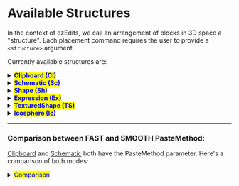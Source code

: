 # Available Structures

In the context of ezEdits, we call an arrangement of blocks in 3D space a "structure". Each placement command requires the user to provide a `<structure>` argument.

Currently available structures are:

<details>

<summary><mark style="color:blue;"><strong>Clipboard (Cl)</strong></mark></summary>

A structure based on your current WorldEdit Clipboard (//copy).

Syntax: <mark style="color:orange;">`Clipboard`</mark>

Abbr.: <mark style="color:orange;">`Cl`</mark>

Options:

* <mark style="color:blue;">**`Origin`**</mark><mark style="color:blue;">**&#x20;**</mark><mark style="color:blue;">**(O)**</mark>. Defaults to INHERENT.
  * INHERENT (I) will use the position it was copied at
  * CENTER (C) will use the geometric center of the clipboard
* <mark style="color:blue;">**`PasteMethod`**</mark><mark style="color:blue;">**&#x20;**</mark><mark style="color:blue;">**(PM**</mark><mark style="color:blue;">)</mark>. Defaults to FAST. See [#comparison-between-fast-and-smooth-pastemethod](available-structures.md#comparison-between-fast-and-smooth-pastemethod "mention")
  * FAST (fast): Default unaltered pasting of clipboards, like //paste
  * SMOOTHED (smooth): Applies interpolation when the placement cannot be matched into the world grid, e.g. when placing with a 45° rotated orientation. Has a slightly more smoothed look to it, which may preferred for freely rotated placements.
  * See [#comparison-between-fast-and-smooth-pastemethod](available-structures.md#comparison-between-fast-and-smooth-pastemethod "mention")

- Example: <mark style="color:orange;">`Clipboard(Origin:INHERENT,PasteMethod:SMOOTHED)`</mark> <mark style="color:orange;">or</mark> <mark style="color:orange;">`Cl(O:I,PM:smooth)`</mark>

</details>

<details>

<summary><mark style="color:blue;"><strong>Schematic (Sc)</strong></mark></summary>

A structure based on a schematic file.

Syntax: <mark style="color:orange;">`Schematic(Filename:<name>,...)`</mark>

Abbr.: <mark style="color:orange;">`Sc(N:<name>,...)`</mark>

Mandatory parameters:

* <mark style="color:orange;">**`Filename`**</mark> **(**<mark style="color:orange;">**`N`**</mark>**)**. The filename of the schematic you want to place.

Options:

* <mark style="color:blue;">**`Format`**</mark> **(**<mark style="color:blue;">**`F`**</mark>**)**. Format of the schematic file. Defaults to <mark style="color:blue;">`sponge.3`</mark> (or FAWE's fast if you're using FAWE). The default value should work for the majority of cases.
* <mark style="color:blue;">**`Origin`**</mark> **(**<mark style="color:blue;">**`O`**</mark>**)**. Defaults to <mark style="color:blue;">`INHERENT`</mark>.
  * INHERENT (I) will use the position it was copied at.
  * CENTER (C) will use the center of the clipboard's region as the origin instead.
* <mark style="color:blue;">**`PasteMethod`**</mark> **(**<mark style="color:blue;">**`PM`**</mark>). Defaults to <mark style="color:blue;">`FAST`</mark>.
  * FAST (fast): Default unaltered pasting of clipboards, like //paste
  * SMOOTHED (smooth): Applies interpolation when the placement cannot be matched into the world grid, e.g. when placing with a 45° rotated orientation. Has a slightly more smoothed look to it, which may preferred for freely rotated placements.
  * See [#comparison-between-fast-and-smooth-pastemethod](available-structures.md#comparison-between-fast-and-smooth-pastemethod "mention")

</details>

<details>

<summary><mark style="color:blue;"><strong>Shape (Sh)</strong></mark></summary>

An expression-based shape. EzEdits provides plenty of predefined ones. Material defined by a pattern.

Syntax: <mark style="color:orange;">`Shape(Shape:<shape>,Pattern:<pattern>)`</mark>

Abbr.: <mark style="color:orange;">`Sh(S:<shape>,P:<pattern>)`</mark>

Mandatory Parameters:

* <mark style="color:orange;">**`Shape`**</mark> (<mark style="color:orange;">**`S`**</mark>). Well, defines the shape of the Shape structure. Additional parameters are given within the parenthesis after. Available shapes are:
  *   `Cone`

      ![](../../.gitbook/assets/StructuresShapesCone.png)
  *   `Crystal([Sides:<sides>],[Extrusion:<value>])`

      ![](../../.gitbook/assets/StructuresShapesCrystal.gif)
  *   `Cuboid`

      ![](../../.gitbook/assets/StructuresShapesCuboid.png)
  *   `Curl`

      ![](../../.gitbook/assets/StructuresShapesCurl.png)
  *   `Cylinder`

      ![](../../.gitbook/assets/StructuresShapesCylinder.png)
  *   `Ellipsoid`

      ![](../../.gitbook/assets/StructuresShapesEllipsoid.png)
  *   `Fur`

      ![](../../.gitbook/assets/StructuresShapesFur.png)
  *   `Heart`

      ![](../../.gitbook/assets/StructuresShapesHeart.png)
  *   `Jellybean`

      ![](../../.gitbook/assets/StructuresShapesJellybean.png)
  *   `Leaf`

      ![](../../.gitbook/assets/StructuresShapesLeaf.png)
  *   `Lemon`

      ![](../../.gitbook/assets/StructuresShapesLemon.png)
  *   `Onion`

      ![](../../.gitbook/assets/StructuresShapesOnion.png)
  *   `Polygon([Sides:<sides>])`

      ![](../../.gitbook/assets/StructuresShapesPolygon.gif)
  *   `Pyramid([Sides:<sides>])`

      ![](../../.gitbook/assets/StructuresShapesPyramid.gif)
  *   `Supersphere(Exponent:<exponent>)`

      ![](../../.gitbook/assets/StructuresShapesSupersphere.gif)
  *   `Tetrahedron`

      ![](../../.gitbook/assets/StructuresShapesTetrahedron.png)
  *   `Torus(Thickness:<value>)`

      ![](../../.gitbook/assets/StructuresShapesTorus.gif)
  * `=<expression>`
    * In addition to predefined shapes, you can also define your own shape with a WorldEdit expression.
    * For example, this expression will create spirals:\
      <mark style="color:blue;">`Shape(S:`</mark><mark style="color:blue;">**`=x+=sin(2*pi*y)/2;z+=cos(2*pi*y)/2;x*x+z*z<0.3^2`**</mark><mark style="color:blue;">`,P:clay)`</mark>
* <mark style="color:orange;">**`Pattern`**</mark> (<mark style="color:orange;">**`P`**</mark>). The pattern which the shape should be made of.
  * Note: Commas `,` being part of the argument breaks the input parser. If you want to use a pattern that uses commas then you need to put your Pattern argument in quotes: E.g. <mark style="color:blue;">`Sh(S:Cone,Pattern:`</mark><mark style="color:blue;">**`"dirt,diamond_block"`**</mark><mark style="color:blue;">`)`</mark>

</details>

<details>

<summary><mark style="color:blue;"><strong>Expression (Ex)</strong></mark></summary>

An expression-based shape. One expression defines both the shape and the texturing.

Syntax: <mark style="color:orange;">`Expression(Expression:=<expression>,Palette:<palette>)`</mark>

Abbr.: <mark style="color:orange;">`Ex(E:=<expression>,P:<palette>)`</mark>

Mandatory Parameters:

* <mark style="color:orange;">**`Expression`**</mark> **(**<mark style="color:orange;">**`E`**</mark>**)**. Input variables are `x`, `y`, `z`, all between \[-1,1], and `seed`.&#x20;
  * `x=0`,`y=0`,`z=0` is the origin of the structure.
  * If the expression f(x,y,z) evaluates as _f_≤_0_, 0 or negative, then the position will be air.
  * If it evaluates as _1>f>0_, between 0 and 1, then the according palette block is placed.
  * Otherwise, any value 1 or larger will place the last palette block.
  * `seed` is a random integer between 0 and 2147483647, different for each placement (but most importantly constant within a single placement)
* <mark style="color:orange;">**`Palette`**</mark> **(**<mark style="color:orange;">**`P`**</mark>**)**. The set of blocks of which the structure should be made of.
  * Note: Commas `,` being part of the argument breaks the input parser. If you want to use a palette that uses commas then you need to put your Palette argument in quotes: E.g. <mark style="color:blue;">`Ex(E:=y*.5+.5,Palette:`</mark><mark style="color:blue;">**`"##GlowOrange,-##GlowPurple"`**</mark><mark style="color:blue;">`)`</mark>

Examples:

<mark style="color:blue;">`//ezbr pl`</mark><mark style="color:blue;">` `</mark><mark style="color:blue;">**`Ex(E:"=x*x+y*y+z*z<perlin(seed,x,y,z,1,1,.5)",P:1)`**</mark><mark style="color:blue;">` `</mark><mark style="color:blue;">`-s 30`</mark>

![](../../.gitbook/assets/StructuresExpression.gif)

</details>

<details>

<summary><mark style="color:blue;"><strong>TexturedShape (TS)</strong></mark></summary>

An expression-based shape with an expression-based texturing. The Shape parameter defines its shape. The Palette and Texturing-Shape parameters define its material.

Syntax: <mark style="color:orange;">`TexturedShape(Shape:<shape>,TexturingShape:<shape>,Palette:<palette>)`</mark>

Abbr.: <mark style="color:orange;">`TS(S:<shape>,T:<shape>,P:<palette>)`</mark>

Mandatory Parameters:

* <mark style="color:orange;">**`Shape`**</mark> **(**<mark style="color:orange;">**`S`**</mark>**)**. See [Shape Structure](available-structures.md#shape-sh).
* <mark style="color:orange;">**`TexturingShape`**</mark> **(**<mark style="color:orange;">**`T`**</mark>**)**. Defines which parts of the shape are painted with which blocks of the palette. Accepts a shape, just like the Shape Parameter.
* <mark style="color:orange;">**`Palette`**</mark> **(**<mark style="color:orange;">**`P`**</mark>**)**<mark style="color:orange;">.</mark> The set of blocks of which the shape should be made of.
  * Note: Commas `,` being part of the argument breaks the input parser. If you want to use a palette that uses commas then you need to put your Palette argument in quotes: E.g. <mark style="color:blue;">`TS(S:Cone,T:=y*.5+.5;Palette:`</mark><mark style="color:blue;">**`"dirt,diamond_block"`**</mark><mark style="color:blue;">`)`</mark>

</details>

<details>

<summary><mark style="color:blue;"><strong>Icosphere (Ic)</strong></mark></summary>

(<mark style="color:red;">**`!`**</mark>) Only available if [Arceon](https://www.patreon.com/c/arcaniax/home) v0.4.8 or higher is running on your server.

A deformed icosphere. Popularised in the building community under the [Arceon Boulder](https://github.com/Brennian/Arceon-1.14/wiki/Brushes#boulder-brush).

Syntax: <mark style="color:orange;">`Icosphere(Pattern:<pattern>,Randomness:<value>,Subdivisions:<value>)`</mark>

Abbr.: <mark style="color:orange;">`Ic(P:<pattern>,R:<value>,S:<value>)`</mark>

Mandatory Parameters:

* <mark style="color:orange;">**`Pattern`**</mark> (<mark style="color:orange;">**`P`**</mark>). The pattern which the shape should be made of.
  * Note: Commas `,` being part of the argument breaks the input parser. If you want to use a pattern that uses commas then you need to put your Pattern argument in quotes: E.g. <mark style="color:blue;">`Ic(P:`</mark><mark style="color:blue;">**`"dirt,diamond_block"`**</mark><mark style="color:blue;">`)`</mark>&#x20;

Optional Parameters:

* <mark style="color:blue;">**`Randomness`**</mark> **(**<mark style="color:blue;">**`R`**</mark>**)**. Defines how strongly the icosphere is deformed.
  * Defaults to <mark style="color:blue;">`0.5`</mark>.
  * Accepts a value between 0 and 1:
    * 0 resulting in a perfectly uniform icosphere,
    * ![](../../.gitbook/assets/StructuresIcosphere_example1.png)
    * 0.5 results in a fairly deformed boulder shape.
    * ![](../../.gitbook/assets/StructuresIcosphere_example2.gif)
    * 1 resulting in a maximally deformed boulder shape.
    * ![](../../.gitbook/assets/StructuresIcosphere_example3.gif)
    * All above examples at Subdivisions=0.
* <mark style="color:blue;">**`Subdivisions`**</mark> **(**<mark style="color:blue;">**`S`**</mark>**)**. Determines the amount of polygons used.
  * Defaults to <mark style="color:blue;">`0`</mark>.
  * Choose between 0, 1, 2, 3, 4:
    * 0 results in the most low-poly look
    * ![](../../.gitbook/assets/StructuresIcosphere_example2.gif)
    * 1
    * ![](../../.gitbook/assets/StructuresIcosphere_example4.gif)
    * 2
    * ![](../../.gitbook/assets/StructuresIcosphere_example5.gif)
    * 3
    * ![](../../.gitbook/assets/StructuresIcosphere_example6.gif)
    * 4 results in many polygons used, but also limits the amount of randomness, resulting in a pretty spherical look even with maximum randomness as you can already see with 3 subdivisions.
  * (<mark style="color:red;">**`!`**</mark>) Large values have a large performance impact.

Remember: All of the given examples were rendered with equal dimensions across all three axes. Use the [dimensions parameter](placement-parameters.md#controlling-dimensions-s-less-than-dimensions-greater-than) to stretch and squish along the three axes.

</details>

***

### Comparison between FAST and SMOOTH PasteMethod:

[Clipboard](available-structures.md#clipboard-cl) and [Schematic](available-structures.md#schematic-sc) both have the PasteMethod parameter. Here's a comparison of both modes:

<details>

<summary><mark style="color:blue;">Comparison</mark></summary>

Let's say this is our clipboard or our schematic:

<img src="../../.gitbook/assets/StructuresPasteMethod_example1.png" alt="" data-size="original">

Here's how it would look pasted at an odd angle when using

* `PasteMethod:FAST`

<img src="../../.gitbook/assets/StructuresPasteMethod_example2.png" alt="" data-size="original">

* vs `PasteMethod:SMOOTHED`

<img src="../../.gitbook/assets/StructuresPasteMethod_example3.png" alt="" data-size="original">

Or when pasted a significantly larger size:

* `PasteMethod:FAST`

<img src="../../.gitbook/assets/StructuresPasteMethod_example4.png" alt="" data-size="original">

* vs `PasteMethod:SMOOTHED`

<img src="../../.gitbook/assets/StructuresPasteMethod_example5.png" alt="" data-size="original">

There's also an additional parameter to the SMOOTHED PasteMethod: The `FillBias`. It allows you to specify whether the tool should try to place _more_ blocks or try to place _less_ blocks. This could be particularly helpful for e.g., particularly thin structures.

Let's say this curved one-block thick sheet is our clipboard/schematic now.

<img src="../../.gitbook/assets/StructuresPasteMethod_example6.png" alt="" data-size="original">

Here's how _it_ would look pasted **at an odd angle** when using

* `//paste` or`PasteMethod:FAST`

<img src="../../.gitbook/assets/StructuresPasteMethod_example7.png" alt="" data-size="original">

* compared to `PasteMethod:SMOOTHED`

<img src="../../.gitbook/assets/StructuresPasteMethod_example9.png" alt="" data-size="original">

* compared to `PasteMethod:SMOOTHED,FillBias:3` (default FillBias is 1.0)

<img src="../../.gitbook/assets/StructuresPasteMethod_example8.png" alt="" data-size="original">

* compared to a GIF going from `Fillbias:`**`0.25`** up to `Fillbias:`**`3.0`**

<img src="../../.gitbook/assets/StructuresPasteMethod_example10.gif" alt="" data-size="original">

</details>
